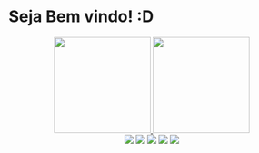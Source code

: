 <h1> Seja Bem vindo! :D </h1>
<div align="center">
   <div display = "inline-block">
     <a href="https://github.com/WalissonRED">
      <img height="170em" src="https://github-readme-stats.vercel.app/api?username=WalissonRED&show_icons=true&theme=dark&include_all_commits=true&count_private=true"/>
        <img height="170em" src="https://github-readme-stats.vercel.app/api/top-langs/?username=WalissonRED&layout=compact&langs_count=7&theme=dark"/>
</div>
<a href="https://api.whatsapp.com/send?phone=5561991772015&text=Olá Gostei do seu GitHub"><img src="https://img.shields.io/badge/WhatsApp-25D366?style=for-the-badge&logo=whatsapp&logoColor=white" class="media-object  img-responsive img-thumbnail"></a>
   <a href=""><img src="https://img.shields.io/badge/JavaScript-F7DF1E?style=for-the-badge&logo=javascript&logoColor=black" class="media-object  img-responsive img-thumbnail"></a>
      <a href=""><img src="https://img.shields.io/badge/HTML5-E34F26?style=for-the-badge&logo=html5&logoColor=white" class="media-object  img-responsive img-thumbnail"></a>
         <a href=""><img src="https://img.shields.io/badge/React-20232A?style=for-the-badge&logo=react&logoColor=61DAFB" class="media-object  img-responsive img-thumbnail"></a>
           <a href=""><img src="https://img.shields.io/badge/Google_Cloud-4285F4?style=for-the-badge&logo=google-cloud&logoColor=white" class="media-object  img-responsive img-                 thumbnail"></a>
